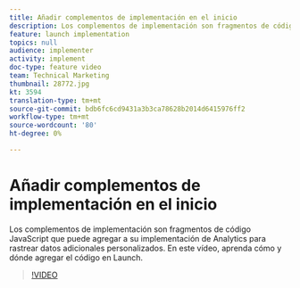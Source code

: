 ```yaml
---
title: Añadir complementos de implementación en el inicio
description: Los complementos de implementación son fragmentos de código JavaScript que se pueden agregar a la implementación de Analytics para rastrear datos adicionales personalizados. En este vídeo, aprenda cómo y dónde agregar el código en Launch.
feature: launch implementation
topics: null
audience: implementer
activity: implement
doc-type: feature video
team: Technical Marketing
thumbnail: 28772.jpg
kt: 3594
translation-type: tm+mt
source-git-commit: bdb6fc6cd9431a3b3ca78628b2014d6415976ff2
workflow-type: tm+mt
source-wordcount: '80'
ht-degree: 0%

---
```



# Añadir complementos de implementación en el inicio

Los complementos de implementación son fragmentos de código JavaScript que puede agregar a su implementación de Analytics para rastrear datos adicionales personalizados. En este vídeo, aprenda cómo y dónde agregar el código en Launch.

>[!VIDEO](https://video.tv.adobe.com/v/28772/?quality=12&learn=on)

